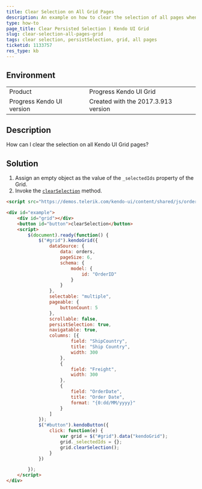 ```yaml
---
title: Clear Selection on All Grid Pages
description: An example on how to clear the selection of all pages when the persistSelection property is set to true in the Kendo UI Grid.
type: how-to
page_title: Clear Persisted Selection | Kendo UI Grid
slug: clear-selection-all-pages-grid
tags: clear selection, persistSelection, grid, all pages
ticketid: 1133757
res_type: kb
---
```


## Environment

<table>
 <tr>
  <td>Product</td>
  <td>Progress Kendo UI Grid</td>
 </tr>
 <tr>
  <td>Progress Kendo UI version</td>
  <td>Created with the 2017.3.913 version</td>
 </tr>
</table>

## Description

How can I clear the selection on all Kendo UI Grid pages?

## Solution

1. Assign an empty object as the value of the `_selectedIds` property of the Grid.
1. Invoke the [`clearSelection`](https://docs.telerik.com/kendo-ui/api/javascript/ui/grid#methods-clearSelection) method.

```html
<script src="https://demos.telerik.com/kendo-ui/content/shared/js/orders.js"></script>

<div id="example">
    <div id="grid"></div>
    <button id="button">clearSelection</button>
    <script>
        $(document).ready(function() {
            $("#grid").kendoGrid({
                dataSource: {
                    data: orders,
                    pageSize: 6,
                    schema: {
                        model: {
                            id: "OrderID"
                        }
                    }
                },
                selectable: "multiple",
                pageable: {
                    buttonCount: 5
                },
                scrollable: false,
                persistSelection: true,
                navigatable: true,
                columns: [{
                        field: "ShipCountry",
                        title: "Ship Country",
                        width: 300
                    },
                    {
                        field: "Freight",
                        width: 300
                    },
                    {
                        field: "OrderDate",
                        title: "Order Date",
                        format: "{0:dd/MM/yyyy}"
                    }
                ]
            });
            $("#button").kendoButton({
                click: function(e) {
                    var grid = $("#grid").data("kendoGrid");
                    grid._selectedIds = {};
                    grid.clearSelection();
                }
            })

        });
    </script>
</div>
```
